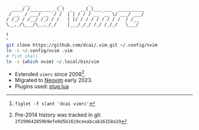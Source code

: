 ```
       __           _          _
  ____/ /________ _(_)  _   __(_)___ ___  __________
 / __  / ___/ __ `/ /  | | / / / __ `__ \/ ___/ ___/
/ /_/ / /__/ /_/ / /   | |/ / / / / / / / /  / /__
\__,_/\___/\__,_/_/    |___/_/_/ /_/ /_/_/   \___/

```

[^1]

```sh
git clone https://github.com/dcai/.vim.git ~/.config/nvim
ln -s ~/.config/nvim .vim
# fish shell
ln -s (which nvim) ~/.local/bin/vim
```

- Extended `vimrc` since 2008[^2].
- Migrated to [Neovim](https://github.com/neovim/neovim) early 2023.
- Plugins used: [plug.lua](./lua/dcai/plug.lua)

[^1]: `figlet -f slant 'dcai vimrc'`

[^2]: Pre-2014 history was tracked in git: `2f299642859b9efe0d5b1619ceeabcab16158a19`

